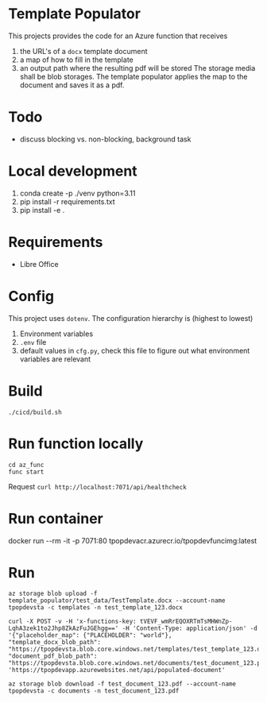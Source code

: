 # Template Populator

This projects provides the code for an Azure function that receives 
1. the URL's of a `docx` template document
2. a map of how to fill in the template
3. an output path where the resulting pdf will be stored
The storage media shall be blob storages. The template populator applies the map to the document and saves it as a pdf.

# Todo
- discuss blocking vs. non-blocking, background task

# Local development
1. conda create -p ./venv python=3.11
2. pip install -r requirements.txt
3. pip install -e .

# Requirements
- Libre Office

# Config
This project uses `dotenv`. The configuration hierarchy is (highest to lowest)
1. Environment variables
2. `.env` file
3. default values in `cfg.py`, check this file to figure out what environment variables are relevant


# Build
`./cicd/build.sh`

# Run function locally
```
cd az_func
func start
```
Request `curl http://localhost:7071/api/healthcheck`

# Run container
docker run --rm -it -p 7071:80 tpopdevacr.azurecr.io/tpopdevfuncimg:latest

# Run
```
az storage blob upload -f template_populator/test_data/TestTemplate.docx --account-name tpopdevsta -c templates -n test_template_123.docx

curl -X POST -v -H 'x-functions-key: tVEVF_wmRrEQOXRTmTsMHWnZp-LqhA3zek1to2Jhp8ZkAzFuJGEhgg==' -H 'Content-Type: application/json' -d '{"placeholder_map": {"PLACEHOLDER": "world"}, "template_docx_blob_path": "https://tpopdevsta.blob.core.windows.net/templates/test_template_123.docx", "document_pdf_blob_path": "https://tpopdevsta.blob.core.windows.net/documents/test_document_123.pdf"}' 'https://tpopdevapp.azurewebsites.net/api/populated-document'

az storage blob download -f test_document_123.pdf --account-name tpopdevsta -c documents -n test_document_123.pdf
```